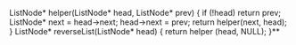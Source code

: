 ListNode* helper(ListNode* head, ListNode* prev) {
if (!head) return prev;
ListNode* next = head->next;
head->next = prev;
return helper(next, head);
}
ListNode* reverseList(ListNode* head) {
return helper (head, NULL);
}**